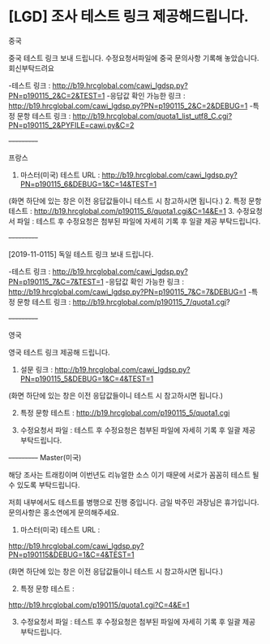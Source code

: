 # [LGD] 조사 테스트 링크 제공해드립니다.


중국


중국 테스트 링크 보내 드립니다.
수정요청서파일에 중국 문의사항 기록해 놓았습니다. 회신부탁드려요

-테스트 링크 : http://b19.hrcglobal.com/cawi_lgdsp.py?PN=p190115_2&C=2&TEST=1
-응답값 확인 가능한 링크 : http://b19.hrcglobal.com/cawi_lgdsp.py?PN=p190115_2&C=2&DEBUG=1
-특정 문항 테스트 링크 : http://b19.hrcglobal.com/quota1_list_utf8_C.cgi?PN=p190115_2&PYFILE=cawi.py&C=2


~~---------~~

프랑스

1. 마스터(미국) 테스트 URL : http://b19.hrcglobal.com/cawi_lgdsp.py?PN=p190115_6&DEBUG=1&C=14&TEST=1

(화면 하단에 있는 창은 이전 응답값들이니 테스트 시 참고하시면 됩니다.)
2.     특정 문항 테스트 : http://b19.hrcglobal.com/p190115_6/quota1.cgi&C=14&E=1
3.     수정요청서 파일 : 테스트 후 수정요청은 첨부된 파일에 자세히 기록 후 일괄 제공 부탁드립니다.



~~---------~~



[2019-11-0115] 독일 테스트 링크 보내 드립니다.

-테스트 링크 : http://b19.hrcglobal.com/cawi_lgdsp.py?PN=p190115_7&C=7&TEST=1
-응답값 확인 가능한 링크 : http://b19.hrcglobal.com/cawi_lgdsp.py?PN=p190115_7&C=7&DEBUG=1
-특정 문항 테스트 링크 : http://b19.hrcglobal.com/p190115_7/quota1.cgi?



~~---------~~

영국

영국 테스트 링크 제공해 드립니다.

1. 설문 링크 : http://b19.hrcglobal.com/cawi_lgdsp.py?PN=p190115_5&DEBUG=1&C=4&TEST=1

 (화면 하단에 있는 창은 이전 응답값들이니 테스트 시 참고하시면 됩니다.)

2. 특정 문항 테스트 : http://b19.hrcglobal.com/p190115_5/quota1.cgi


3. 수정요청서 파일 : 테스트 후 수정요청은 첨부된 파일에 자세히 기록 후 일괄 제공 부탁드립니다.


~~---------~~
Master(미국)

해당 조사는 트래킹이며 이번년도 리뉴얼한 소스 이기 때문에 서로가 꼼꼼히 테스트 될 수 있도록 부탁드립니다.

저희 내부에서도 테스트를 병행으로 진행 중입니다. 
금일 박주민 과장님은 휴가입니다. 문의사항은 홍소연에게 문의해주세요.

1. 마스터(미국) 테스트 URL : 

http://b19.hrcglobal.com/cawi_lgdsp.py?PN=p190115&DEBUG=1&C=4&TEST=1

 (화면 하단에 있는 창은 이전 응답값들이니 테스트 시 참고하시면 됩니다.)

2. 특정 문항 테스트 : 


http://b19.hrcglobal.com/p190115/quota1.cgi?C=4&E=1

3. 수정요청서 파일 : 테스트 후 수정요청은 첨부된 파일에 자세히 기록 후 일괄 제공 부탁드립니다.




